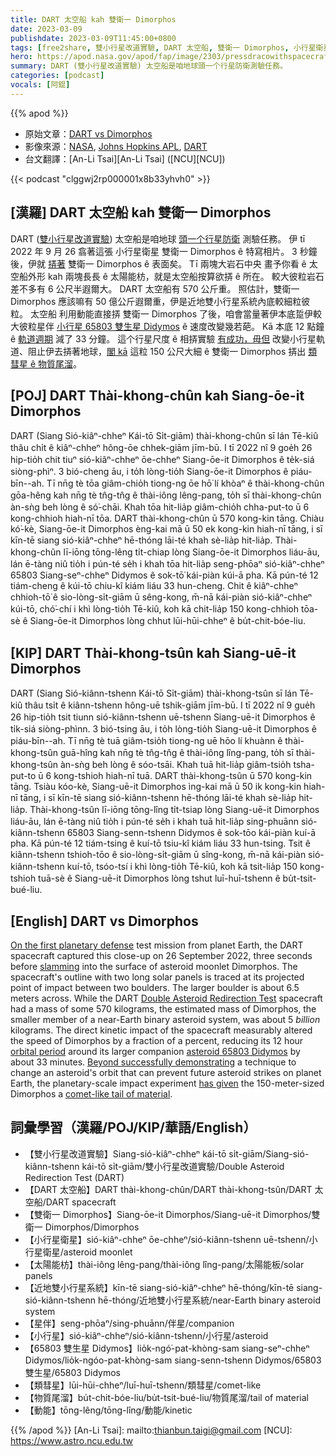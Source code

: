 ```yaml
---
title: DART 太空船 kah 雙衛一 Dimorphos
date: 2023-03-09
publishdate: 2023-03-09T11:45:00+0800
tags: [free2share, 雙小行星改道實驗, DART 太空船, 雙衛一 Dimorphos, 小行星衛星, 太陽能枋, 近地雙小行星系統, 星伴, 小行星, 65803 雙生星 Didymos, 類彗星, 物質尾溜, 動能]
hero: https://apod.nasa.gov/apod/fap/image/2303/pressdracowithspacecraft1_1024.jpg
summary: DART (雙小行星改道實驗) 太空船是咱地球頭一个行星防衛測驗任務。
categories: [podcast]
vocals: [阿錕]
---
```


{{% apod %}}

- 原始文章：[DART vs Dimorphos](https://apod.nasa.gov/apod/ap230309.html)
- 影像來源：[NASA](https://www.nasa.gov/), [Johns Hopkins APL](https://dart.jhuapl.edu/), [DART](https://www.nasa.gov/planetarydefense/dart/dart-news)
- 台文翻譯：[An-Li Tsai][An-Li Tsai] ([NCU][NCU])

{{< podcast "clggwj2rp000001x8b33yhvh0" >}}

## [漢羅] DART 太空船 kah 雙衛一 Dimorphos
DART ([雙小行星改道實驗][Double Asteroid Redirection Test]) 太空船是咱地球 [頭一个行星防衛][On the first planetary defense] 測驗任務。
伊 tī 2022 年 9 月 26 翕著這張 小行星衛星 雙衛一 Dimorphos ê 特寫相片。
3 秒鐘後，伊就 [挵著][slamming] 雙衛一 Dimorphos ê 表面矣。
Tī 兩塊大岩石中央 畫予你看 ê 太空船外形 kah 兩塊長長 ê 太陽能枋，就是太空船按算欲挵 ê 所在。
較大彼粒岩石差不多有 6 公尺半遐爾大。
DART 太空船有 570 公斤重。
照估計，雙衛一 Dimorphos 應該嘛有 50 億公斤遐爾重，伊是近地雙小行星系統內底較細粒彼粒。
太空船 利用動能直接挵 雙衛一 Dimorphos 了後，咱會當量著伊本底踅伊較大彼粒星伴 [小行星 65803 雙生星 Didymos][asteroid 65803 Didymos] ê 速度改變幾若葩。
Kā 本底 12 點鐘 ê [軌道週期][orbital period] 減了 33 分鐘。
這个行星尺度 ê 相挵實驗 [有成功，毋但][Beyond successfully demonstrating] 改變小行星軌道、阻止伊去挵著地球，[閣 kā][has given] 這粒 150 公尺大細 ê 雙衛一 Dimorphos 挵出 [類彗星 ê 物質尾溜][comet-like tail of material]。


## [POJ] DART Thài-khong-chûn kah Siang-ōe-it Dimorphos
DART (Siang Sió-kiâⁿ-chheⁿ Kái-tō Si̍t-giām) thài-khong-chûn sī lán Tē-kiû thâu chi̍t ê kiâⁿ-chheⁿ hông-ōe chhek-giām jīm-bū.
I tī 2022 nî 9 goe̍h 26 hip-tio̍h chit tiuⁿ sió-kiâⁿ-chheⁿ ōe-chheⁿ Siang-ōe-it Dimorphos ê te̍k-siá siòng-phìⁿ.
3 bió-cheng āu, i to̍h lòng-tio̍h Siang-ōe-it Dimorphos ê piáu-bīn--ah.
Tī nn̄g tè tōa giâm-chio̍h tiong-ng ōe hō͘ lí khòaⁿ ê thài-khong-chûn gōa-hêng kah nn̄g tè tn̂g-tn̂g ê thài-iông lêng-pang, to̍h sī thài-khong-chûn àn-sǹg beh lòng ê só͘-chāi.
Khah tōa hit-lia̍p giâm-chio̍h chha-put-to ū 6 kong-chhioh hiah-nī tōa.
DART thài-khong-chûn ū 570 kong-kin tāng.
Chiàu kó͘-kè, Siang-ōe-it Dimorphos èng-kai mā ū 50 ek kong-kin hiah-nī tāng, i sī kīn-tē siang sió-kiâⁿ-chheⁿ hē-thóng lāi-té khah sè-lia̍p hit-lia̍p.
Thài-khong-chûn lī-iōng tōng-lêng ti̍t-chiap lòng Siang-ōe-it Dimorphos liáu-āu, lán ē-tàng niû tio̍h i pún-té se̍h i khah tōa hit-lia̍p seng-phōaⁿ sió-kiâⁿ-chheⁿ 65803 Siang-seⁿ-chheⁿ Didymos ê sok-tō͘ kái-piàn kúi-ā pha.
Kā pún-té 12 tiám-cheng ê kúi-tō chiu-kî kiám liáu 33 hun-cheng.
Chit ê kiâⁿ-chheⁿ chhioh-tō͘ ê sio-lòng-si̍t-giām ū sêng-kong, m̄-nā kái-piàn sió-kiâⁿ-chheⁿ kúi-tō, chó͘-chí i khì lòng-tio̍h Tē-kiû, koh kā chit-lia̍p 150 kong-chhioh tōa-sè ê Siang-ōe-it Dimorphos lòng chhut lūi-hūi-chheⁿ ê bu̍t-chit-bóe-liu.




## [KIP] DART Thài-khong-tsûn kah Siang-uē-it Dimorphos
DART (Siang Sió-kiânn-tshenn Kái-tō Si̍t-giām) thài-khong-tsûn sī lán Tē-kiû thâu tsi̍t ê kiânn-tshenn hông-uē tshik-giām jīm-bū.
I tī 2022 nî 9 gue̍h 26 hip-tio̍h tsit tiunn sió-kiânn-tshenn uē-tshenn Siang-uē-it Dimorphos ê ti̍k-siá siòng-phìnn.
3 bió-tsing āu, i to̍h lòng-tio̍h Siang-uē-it Dimorphos ê piáu-bīn--ah.
Tī nn̄g tè tuā giâm-tsio̍h tiong-ng uē hōo lí khuànn ê thài-khong-tsûn guā-hîng kah nn̄g tè tn̂g-tn̂g ê thài-iông lîng-pang, to̍h sī thài-khong-tsûn àn-sǹg beh lòng ê sóo-tsāi.
Khah tuā hit-lia̍p giâm-tsio̍h tsha-put-to ū 6 kong-tshioh hiah-nī tuā.
DART thài-khong-tsûn ū 570 kong-kin tāng.
Tsiàu kóo-kè, Siang-uē-it Dimorphos ìng-kai mā ū 50 ik kong-kin hiah-nī tāng, i sī kīn-tē siang sió-kiânn-tshenn hē-thóng lāi-té khah sè-lia̍p hit-lia̍p.
Thài-khong-tsûn lī-iōng tōng-lîng ti̍t-tsiap lòng Siang-uē-it Dimorphos liáu-āu, lán ē-tàng niû tio̍h i pún-té se̍h i khah tuā hit-lia̍p sing-phuānn sió-kiânn-tshenn 65803 Siang-senn-tshenn Didymos ê sok-tōo kái-piàn kuí-ā pha.
Kā pún-té 12 tiám-tsing ê kuí-tō tsiu-kî kiám liáu 33 hun-tsing.
Tsit ê kiânn-tshenn tshioh-tōo ê sio-lòng-si̍t-giām ū sîng-kong, m̄-nā kái-piàn sió-kiânn-tshenn kuí-tō, tsóo-tsí i khì lòng-tio̍h Tē-kiû, koh kā tsit-lia̍p 150 kong-tshioh tuā-sè ê Siang-uē-it Dimorphos lòng tshut luī-huī-tshenn ê bu̍t-tsit-bué-liu.



## [English] DART vs Dimorphos

[On the first planetary defense][On the first planetary defense] test mission from planet Earth, the DART spacecraft captured this close-up on 26 September 2022, three seconds before [slamming][slamming] into the surface of asteroid moonlet Dimorphos.
The spacecraft's outline with two long solar panels is traced at its projected point of impact between two boulders.
The larger boulder is about 6.5 meters across.
While the DART [Double Asteroid Redirection Test][Double Asteroid Redirection Test] spacecraft had a mass of some 570 kilograms, the estimated mass of Dimorphos, the smaller member of a near-Earth binary asteroid system, was about 5 _billion_ kilograms.
The direct kinetic impact of the spacecraft measurably altered the speed of Dimorphos by a fraction of a percent, reducing its 12 hour [orbital period][orbital period] around its larger companion [asteroid 65803 Didymos][asteroid 65803 Didymos] by about 33 minutes.
[Beyond successfully demonstrating][Beyond successfully demonstrating] a technique to change an asteroid's orbit that can prevent future asteroid strikes on planet Earth, the planetary-scale impact experiment [has given][has given] the 150-meter-sized Dimorphos a [comet-like tail of material][comet-like tail of material].



## 詞彙學習（漢羅/POJ/KIP/華語/English）
- 【雙小行星改道實驗】Siang-sió-kiâⁿ-chheⁿ kái-tō si̍t-giām/Siang-sió-kiânn-tshenn kái-tō si̍t-giām/雙小行星改道實驗/Double Asteroid Redirection Test (DART)
- 【DART 太空船】DART thài-khong-chûn/DART thài-khong-tsûn/DART 太空船/DART spacecraft
- 【雙衛一 Dimorphos】Siang-ōe-it Dimorphos/Siang-uē-it Dimorphos/雙衛一 Dimorphos/Dimorphos
- 【小行星衛星】sió-kiâⁿ-chheⁿ ōe-chheⁿ/sió-kiânn-tshenn uē-tshenn/小行星衛星/asteroid moonlet
- 【太陽能枋】thài-iông lêng-pang/thài-iông lîng-pang/太陽能板/solar panels
- 【近地雙小行星系統】kīn-tē siang-sió-kiâⁿ-chheⁿ hē-thóng/kīn-tē siang-sió-kiânn-tshenn hē-thóng/近地雙小行星系統/near-Earth binary asteroid system
- 【星伴】seng-phōaⁿ/sing-phuānn/伴星/companion
- 【小行星】sió-kiâⁿ-chheⁿ/sió-kiânn-tshenn/小行星/asteroid
- 【65803 雙生星 Didymos】lio̍k-ngó͘-pat-khòng-sam siang-seⁿ-chheⁿ Didymos/lio̍k-ngóo-pat-khòng-sam siang-senn-tshenn Didymos/65803 雙生星/65803 Didymos
- 【類彗星】lūi-hūi-chheⁿ/luī-huī-tshenn/類彗星/comet-like
- 【物質尾溜】bu̍t-chit-bóe-liu/bu̍t-tsit-bué-liu/物質尾溜/tail of material
- 【動能】tōng-lêng/tōng-lîng/動能/kinetic


{{% /apod %}}
[An-Li Tsai]: mailto:thianbun.taigi@gmail.com
[NCU]: https://www.astro.ncu.edu.tw

[copyright]: https://apod.nasa.gov/apod/fap/lib/about_apod.html#srapply
[License]: https://creativecommons.org/licenses/by/2.0/

[On the first planetary defense]:https://www.nasa.gov/specials/pdco/index.html
[slamming]:https://apod.nasa.gov/apod/ap220929.html
[Double Asteroid Redirection Test]:https://dart.jhuapl.edu/
[orbital period]:https://arxiv.org/abs/2303.02077
[asteroid 65803 Didymos]:https://solarsystem.nasa.gov/asteroids-comets-and-meteors/asteroids/didymos/in-depth/
[Beyond successfully demonstrating]:https://www.nasa.gov/feature/nasa-s-dart-data-validates-kinetic-impact-as-planetary-defense-method
[has given]:https://apod.nasa.gov/apod/ap221005.html
[comet-like tail of material]:https://arxiv.org/abs/2303.01700
